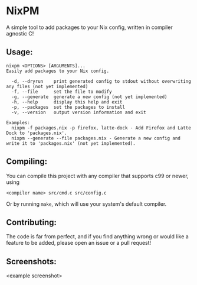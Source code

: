 # NixPM

A simple tool to add packages to your Nix config, written in compiler agnostic C!

## Usage: 
```
nixpm <OPTIONS> [ARGUMENTS]...
Easily add packages to your Nix config.

  -d, --dryrun    print generated config to stdout without overwriting any files (not yet implemented)
  -f, --file      set the file to modify
  -g, --generate  generate a new config (not yet implemented)
  -h, --help      display this help and exit
  -p, --packages  set the packages to install
  -v, --version   output version information and exit

Examples:
  nixpm -f packages.nix -p firefox, latte-dock - Add Firefox and Latte Dock to 'packages.nix'.
  nixpm --generate --file packages.nix - Generate a new config and write it to 'packages.nix' (not yet implemented).
```

## Compiling:
You can compile this project with any compiler that supports c99 or newer, using 
```
<compiler name> src/cmd.c src/config.c
```
Or by running `make`, which will use your system's default compiler.

## Contributing:
The code is far from perfect, and if you find anything wrong or would like a feature to be added, please open an issue or a pull request!

## Screenshots:
\<example screenshot\>